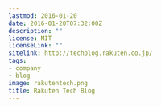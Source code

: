```yaml
---
lastmod: 2016-01-20
date: 2016-01-20T07:32:00Z
description: ""
license: MIT
licenseLink: ""
sitelink: http://techblog.rakuten.co.jp/
tags:
- company
- blog
image: rakutentech.png
title: Rakuten Tech Blog
---
```


